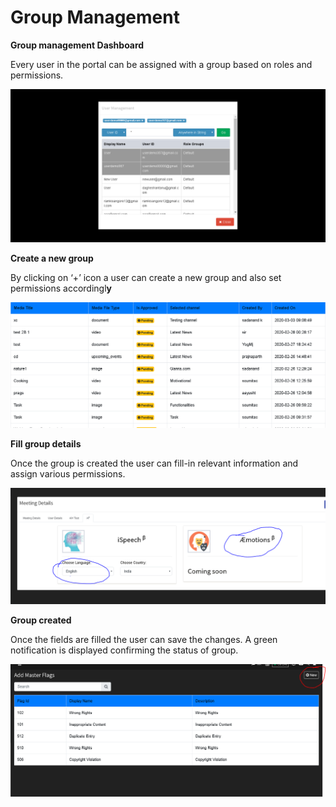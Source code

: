 # Group Management

**Group management Dashboard**

Every user in the portal can be assigned with a group based on roles and permissions.

![](../../.gitbook/assets/image%20%28135%29.png)

**Create a new group**

By clicking on ‘+’ icon a user can create a new group and also set permissions accordingl**y**

![](../../.gitbook/assets/image%20%28222%29.png)

**Fill group details**

Once the group is created the user can fill-in relevant information and assign various permissions.

![](../../.gitbook/assets/image%20%2819%29.png)

**Group created**

Once the fields are filled the user can save the changes. A green notification is displayed confirming the status of group.

![](../../.gitbook/assets/image%20%28229%29.png)

